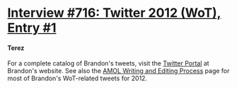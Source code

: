 # [Interview #716: Twitter 2012 (WoT), Entry #1](https://www.theoryland.com/intvmain.php?i=716#1)

#### Terez

For a complete catalog of Brandon's tweets, visit the
[Twitter Portal](http://brandonsanderson.com/article/)
at Brandon's website. See also the
[AMOL Writing and Editing Process](http://www.theoryland.com/intvmain.php?i=46)
page for most of Brandon's WoT-related tweets for 2012.

